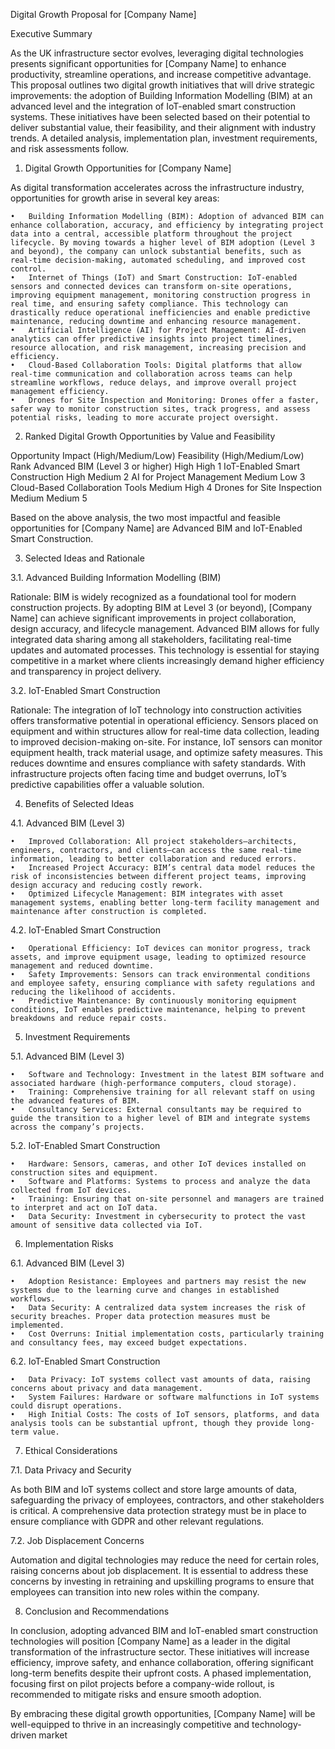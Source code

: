 Digital Growth Proposal for [Company Name]

Executive Summary

As the UK infrastructure sector evolves, leveraging digital technologies presents significant opportunities for [Company Name] to enhance productivity, streamline operations, and increase competitive advantage. This proposal outlines two digital growth initiatives that will drive strategic improvements: the adoption of Building Information Modelling (BIM) at an advanced level and the integration of IoT-enabled smart construction systems. These initiatives have been selected based on their potential to deliver substantial value, their feasibility, and their alignment with industry trends. A detailed analysis, implementation plan, investment requirements, and risk assessments follow.

1. Digital Growth Opportunities for [Company Name]

As digital transformation accelerates across the infrastructure industry, opportunities for growth arise in several key areas:

	•	Building Information Modelling (BIM): Adoption of advanced BIM can enhance collaboration, accuracy, and efficiency by integrating project data into a central, accessible platform throughout the project lifecycle. By moving towards a higher level of BIM adoption (Level 3 and beyond), the company can unlock substantial benefits, such as real-time decision-making, automated scheduling, and improved cost control.
	•	Internet of Things (IoT) and Smart Construction: IoT-enabled sensors and connected devices can transform on-site operations, improving equipment management, monitoring construction progress in real time, and ensuring safety compliance. This technology can drastically reduce operational inefficiencies and enable predictive maintenance, reducing downtime and enhancing resource management.
	•	Artificial Intelligence (AI) for Project Management: AI-driven analytics can offer predictive insights into project timelines, resource allocation, and risk management, increasing precision and efficiency.
	•	Cloud-Based Collaboration Tools: Digital platforms that allow real-time communication and collaboration across teams can help streamline workflows, reduce delays, and improve overall project management efficiency.
	•	Drones for Site Inspection and Monitoring: Drones offer a faster, safer way to monitor construction sites, track progress, and assess potential risks, leading to more accurate project oversight.

2. Ranked Digital Growth Opportunities by Value and Feasibility

Opportunity	Impact (High/Medium/Low)	Feasibility (High/Medium/Low)	Rank
Advanced BIM (Level 3 or higher)	High	High	1
IoT-Enabled Smart Construction	High	Medium	2
AI for Project Management	Medium	Low	3
Cloud-Based Collaboration Tools	Medium	High	4
Drones for Site Inspection	Medium	Medium	5

Based on the above analysis, the two most impactful and feasible opportunities for [Company Name] are Advanced BIM and IoT-Enabled Smart Construction.

3. Selected Ideas and Rationale

3.1. Advanced Building Information Modelling (BIM)

Rationale:
BIM is widely recognized as a foundational tool for modern construction projects. By adopting BIM at Level 3 (or beyond), [Company Name] can achieve significant improvements in project collaboration, design accuracy, and lifecycle management. Advanced BIM allows for fully integrated data sharing among all stakeholders, facilitating real-time updates and automated processes. This technology is essential for staying competitive in a market where clients increasingly demand higher efficiency and transparency in project delivery.

3.2. IoT-Enabled Smart Construction

Rationale:
The integration of IoT technology into construction activities offers transformative potential in operational efficiency. Sensors placed on equipment and within structures allow for real-time data collection, leading to improved decision-making on-site. For instance, IoT sensors can monitor equipment health, track material usage, and optimize safety measures. This reduces downtime and ensures compliance with safety standards. With infrastructure projects often facing time and budget overruns, IoT’s predictive capabilities offer a valuable solution.

4. Benefits of Selected Ideas

4.1. Advanced BIM (Level 3)

	•	Improved Collaboration: All project stakeholders—architects, engineers, contractors, and clients—can access the same real-time information, leading to better collaboration and reduced errors.
	•	Increased Project Accuracy: BIM’s central data model reduces the risk of inconsistencies between different project teams, improving design accuracy and reducing costly rework.
	•	Optimized Lifecycle Management: BIM integrates with asset management systems, enabling better long-term facility management and maintenance after construction is completed.

4.2. IoT-Enabled Smart Construction

	•	Operational Efficiency: IoT devices can monitor progress, track assets, and improve equipment usage, leading to optimized resource management and reduced downtime.
	•	Safety Improvements: Sensors can track environmental conditions and employee safety, ensuring compliance with safety regulations and reducing the likelihood of accidents.
	•	Predictive Maintenance: By continuously monitoring equipment conditions, IoT enables predictive maintenance, helping to prevent breakdowns and reduce repair costs.

5. Investment Requirements

5.1. Advanced BIM (Level 3)

	•	Software and Technology: Investment in the latest BIM software and associated hardware (high-performance computers, cloud storage).
	•	Training: Comprehensive training for all relevant staff on using the advanced features of BIM.
	•	Consultancy Services: External consultants may be required to guide the transition to a higher level of BIM and integrate systems across the company’s projects.

5.2. IoT-Enabled Smart Construction

	•	Hardware: Sensors, cameras, and other IoT devices installed on construction sites and equipment.
	•	Software and Platforms: Systems to process and analyze the data collected from IoT devices.
	•	Training: Ensuring that on-site personnel and managers are trained to interpret and act on IoT data.
	•	Data Security: Investment in cybersecurity to protect the vast amount of sensitive data collected via IoT.

6. Implementation Risks

6.1. Advanced BIM (Level 3)

	•	Adoption Resistance: Employees and partners may resist the new systems due to the learning curve and changes in established workflows.
	•	Data Security: A centralized data system increases the risk of security breaches. Proper data protection measures must be implemented.
	•	Cost Overruns: Initial implementation costs, particularly training and consultancy fees, may exceed budget expectations.

6.2. IoT-Enabled Smart Construction

	•	Data Privacy: IoT systems collect vast amounts of data, raising concerns about privacy and data management.
	•	System Failures: Hardware or software malfunctions in IoT systems could disrupt operations.
	•	High Initial Costs: The costs of IoT sensors, platforms, and data analysis tools can be substantial upfront, though they provide long-term value.

7. Ethical Considerations

7.1. Data Privacy and Security

As both BIM and IoT systems collect and store large amounts of data, safeguarding the privacy of employees, contractors, and other stakeholders is critical. A comprehensive data protection strategy must be in place to ensure compliance with GDPR and other relevant regulations.

7.2. Job Displacement Concerns

Automation and digital technologies may reduce the need for certain roles, raising concerns about job displacement. It is essential to address these concerns by investing in retraining and upskilling programs to ensure that employees can transition into new roles within the company.

8. Conclusion and Recommendations

In conclusion, adopting advanced BIM and IoT-enabled smart construction technologies will position [Company Name] as a leader in the digital transformation of the infrastructure sector. These initiatives will increase efficiency, improve safety, and enhance collaboration, offering significant long-term benefits despite their upfront costs. A phased implementation, focusing first on pilot projects before a company-wide rollout, is recommended to mitigate risks and ensure smooth adoption.

By embracing these digital growth opportunities, [Company Name] will be well-equipped to thrive in an increasingly competitive and technology-driven market

